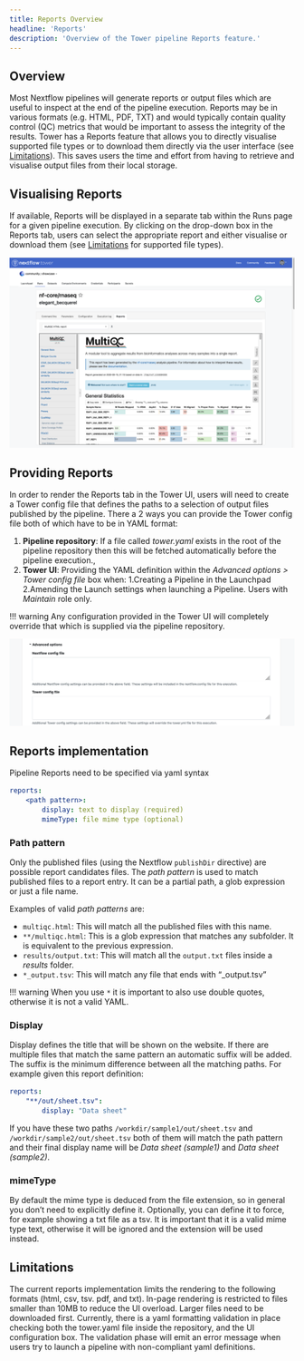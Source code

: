 ```yaml
---
title: Reports Overview
headline: 'Reports'
description: 'Overview of the Tower pipeline Reports feature.'
---
```


## Overview

Most Nextflow pipelines will generate reports or output files which are useful to inspect at the end of the pipeline execution. Reports may be in various formats (e.g. HTML, PDF, TXT) and would typically contain quality control (QC) metrics that would be important to assess the integrity of the results. Tower has a Reports feature that allows you to directly visualise supported file types or to download them directly via the user interface (see [Limitations](#limitations)). This saves users the time and effort from having to retrieve and visualise output files from their local storage.
## Visualising Reports

If available, Reports will be displayed in a separate tab within the Runs page for a given pipeline execution. By clicking on the drop-down box in the Reports tab, users can select the appropriate report and either visualise or download them (see [Limitations](#limitations) for supported file types).

![](_images/reports_rendering.png)

## Providing Reports

In order to render the Reports tab in the Tower UI, users will need to create a Tower config file that defines the paths to a selection of output files published by the pipeline. There a 2 ways you can provide the Tower config file both of which have to be in YAML format:

1. **Pipeline repository**: If a file called *tower.yaml* exists in the root of the pipeline repository then this will be fetched automatically before the pipeline execution.,
2. **Tower UI**: Providing the YAML definition within the *Advanced options > Tower config file* box when:
  1.Creating a Pipeline in the Launchpad
  2.Amending the Launch settings when launching a Pipeline. Users with *Maintain* role only.

!!! warning 
    Any configuration provided in the Tower UI will completely override that which is supplied via the pipeline repository.

![](_images/reports_config_box.png)

## Reports implementation

Pipeline Reports need to be specified via yaml syntax

``` yaml
reports:
    <path pattern>:
        display: text to display (required)
        mimeType: file mime type (optional) 
```
### Path pattern
Only the published files (using the Nextflow `publishDir` directive) are possible report candidates files. The *path pattern* is used to match published files to a report entry. It can be a partial path, a glob expression or just a file name. 

Examples of valid *path patterns* are: 

- `multiqc.html`: This will match all the published files with this name.
- `**/multiqc.html`: This is a glob expression that matches any subfolder. It is equivalent to the previous expression.
- `results/output.txt`: This will match all the `output.txt` files inside a *results* folder. 
- `*_output.tsv`: This will match any file that ends with “_output.tsv”

!!! warning
    When you use `*` it is important to also use double quotes, otherwise it is not a valid YAML.

### Display
Display defines the title that will be shown on the website. If there are multiple files that match the same pattern an automatic suffix will be added.
The suffix is the minimum difference between all the matching paths. For example given this report definition:

``` yaml
reports:
    "**/out/sheet.tsv":
        display: "Data sheet"
```

If you have these two paths `/workdir/sample1/out/sheet.tsv` and `/workdir/sample2/out/sheet.tsv` both of them will match the path pattern and their final display name will be *Data sheet (sample1)* and *Data sheet (sample2)*.

### mimeType
By default the mime type is deduced from the file extension, so in general you don’t need to explicitly define it. Optionally, you can define it  to force, for example showing a txt file as a tsv. It is important that it is a valid mime type text, otherwise it will be ignored and the extension will be used instead.

## Limitations

The current reports implementation limits the rendering to the following formats (html, csv, tsv. pdf, and txt). 
In-page rendering is restricted to files smaller than 10MB to reduce the UI overload. Larger files need to be downloaded first.
Currently, there is a yaml formatting validation in place checking both the tower.yaml file inside the repository, and the UI configuration box. The validation phase will emit an error message when users try to launch a pipeline with non-compliant yaml definitions.
